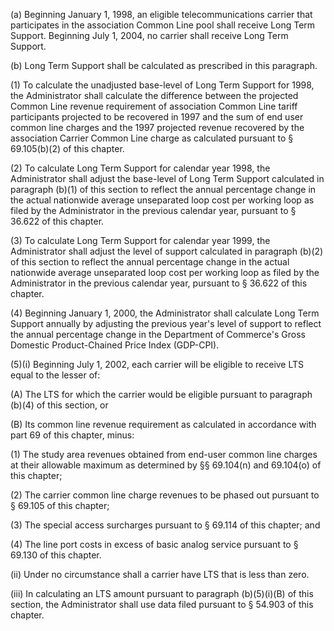 (a) Beginning January 1, 1998, an eligible telecommunications carrier that participates in the association Common Line pool shall receive Long Term Support. Beginning July 1, 2004, no carrier shall receive Long Term Support.

(b) Long Term Support shall be calculated as prescribed in this paragraph.

(1) To calculate the unadjusted base-level of Long Term Support for 1998, the Administrator shall calculate the difference between the projected Common Line revenue requirement of association Common Line tariff participants projected to be recovered in 1997 and the sum of end user common line charges and the 1997 projected revenue recovered by the association Carrier Common Line charge as calculated pursuant to § 69.105(b)(2) of this chapter.

(2) To calculate Long Term Support for calendar year 1998, the Administrator shall adjust the base-level of Long Term Support calculated in paragraph (b)(1) of this section to reflect the annual percentage change in the actual nationwide average unseparated loop cost per working loop as filed by the Administrator in the previous calendar year, pursuant to § 36.622 of this chapter.

(3) To calculate Long Term Support for calendar year 1999, the Administrator shall adjust the level of support calculated in paragraph (b)(2) of this section to reflect the annual percentage change in the actual nationwide average unseparated loop cost per working loop as filed by the Administrator in the previous calendar year, pursuant to § 36.622 of this chapter.

(4) Beginning January 1, 2000, the Administrator shall calculate Long Term Support annually by adjusting the previous year's level of support to reflect the annual percentage change in the Department of Commerce's Gross Domestic Product-Chained Price Index (GDP-CPI).

(5)(i) Beginning July 1, 2002, each carrier will be eligible to receive LTS equal to the lesser of:

(A) The LTS for which the carrier would be eligible pursuant to paragraph (b)(4) of this section, or

(B) Its common line revenue requirement as calculated in accordance with part 69 of this chapter, minus:

(1) The study area revenues obtained from end-user common line charges at their allowable maximum as determined by §§ 69.104(n) and 69.104(o) of this chapter;

(2) The carrier common line charge revenues to be phased out pursuant to § 69.105 of this chapter;

(3) The special access surcharges pursuant to § 69.114 of this chapter; and

(4) The line port costs in excess of basic analog service pursuant to § 69.130 of this chapter.

(ii) Under no circumstance shall a carrier have LTS that is less than zero.

(iii) In calculating an LTS amount pursuant to paragraph (b)(5)(i)(B) of this section, the Administrator shall use data filed pursuant to § 54.903 of this chapter.

